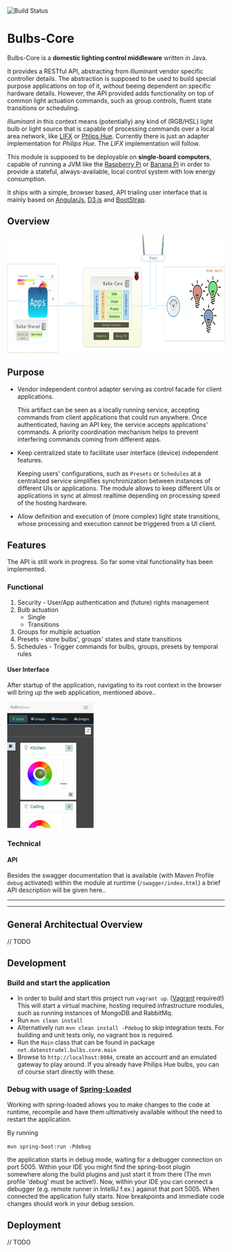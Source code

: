 ![Build Status](https://api.travis-ci.org/datenstrudel/bulbs-core.svg?branch=refactoring/integrateSpringData)

# Bulbs-Core

Bulbs-Core is a __domestic lighting control middleware__ written in Java.

It provides a RESTful API, abstracting from illuminant vendor specific controller details. The abstraction is supposed to
    be used to build special purpose applications on top of it, _without_ beeing dependent on specific hardware details. 
    However, the API provided adds functionality on top of common light actuation commands, such as group controls, fluent state transitions or scheduling.
    
_Illuminant_ in this context means (potentially) any kind of (RGB/HSL) light bulb or light source that is capable of processing commands over a local area network, 
like [LIFX](http://lifx.co/) or [Phlips Hue](http://meethue.com).
Currently there is just an adapter implementation for _Philips Hue_. The _LIFX_ implementation will follow.

This module is supposed to be deployable on __single-board computers__, capable of running a JVM like the [Raspberry Pi](http://www.raspberrypi.org/) or [Banana Pi](bananapi.org) in order 
    to provide a stateful, always-available, local control system with low energy consumption.

It ships with a simple, browser based, API trialing user interface that is mainly based on [AngularJs](https://angularjs.org/), [D3.js](http://http://d3js.org/) and [BootStrap](getbootstrap.com).

## Overview
<img width="800" height="274" src="/doc/presentation/assets/bulbs_bigPic_dark_full.png" alt="Big Pic"/>

## Purpose

 * Vendor independent control adapter serving as control facade for client applications.
    
    This artifact can be seen as a locally running service, accepting commands from client applications that
    could run anywhere. Once authenticated, having an API key, the service accepts applications' commands.
    A priority coordination mechanism helps to prevent interfering commands coming from different apps.
    

 * Keep centralized state to facilitate user interface (device) independent features.
 
    Keeping users' configurations, such as `Presets` or `Schedules` at a centralized service simplifies synchronization 
    between instances of different UIs or applications.
    The module allows to keep different UIs or applications in sync at almost 
    realtime depending on processing speed of the hosting hardware. 


 * Allow definition and execution of (more complex) light state transitions, whose processing and execution cannot
   be triggered from a UI client.

## Features
The API is still work in progress. So far some vital functionality has been implemented.

### Functional
1. Security - User/App authentication and (future) rights management
2. Bulb actuation
    * Single
    * Transitions
3. Groups for multiple actuation
4. Presets - store bulbs', groups' states and state transitions
5. Schedules - Trigger commands for bulbs, groups, presets by temporal rules

#### User Interface
After startup of the application, navigating to its root context in the browser will bring up the 
web application, mentioned above..

<img width="200" height="291" src="/doc/assets/bulbs_hc.png" alt="Big Pic"/>


### Technical

#### API
Besides the swagger documentation that is available (with Maven Profile `debug` activated) within the module at runtime (`/swagger/index.html`) 
a brief API description will be given here.. 

---

---
## General Architectual Overview
// TODO

## Development
### Build and start the application

 * In order to build and start this project run `vagrant up`. ([Vagrant](https://www.vagrantup.com) required!)
        This will start a virtual machine, hosting required infrastructure modules, such as running instances of MongoDB and RabbitMq.
 * Run `mvn clean install`
 * Alternatively run `mvn clean install -Pdebug` to skip integration tests. For building and unit tests only, no vagrant box is required.
 * Run the `Main` class that can be found in package `net.datenstrudel.bulbs.core.main`
 * Browse to `http://localhost:8084`, create an account and an emulated gateway to play around. If you already have Philips Hue bulbs, you can of course start directly with these.

### Debug with usage of [Spring-Loaded](https://github.com/spring-projects/spring-loaded)
Working with spring-loaded allows you to make changes to the code at runtime, recompile and have them ultimatively available without the
 need to restart the application.

 By running

 `mvn spring-boot:run -Pdebug`
 
 the application starts in debug mode, waiting for a debugger connection on port 5005.
 Within your IDE you might find the spring-boot plugin somewhere along the build plugins and just start it from there (The mvn profile 'debug' must be active!).
 Now, within your IDE you can connect a debugger (e.g. remote runner in IntelliJ f.ex.) against that port 5005. When connected the application fully starts.
 Now breakpoints and immediate code changes should work in your debug session.

## Deployment
// TODO


